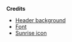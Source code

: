 **Credits**
* [Header background](https://www.pexels.com/video/waves-rushing-to-seashore-in-slow-motion-4441009/)
* [Font](https://fonts.google.com/specimen/Poppins?query=poppi)
* [Sunrise icon](https://www.flaticon.com/premium-icon/sunrise_1684943?term=sunrise&page=1&position=18&page=1&position=18&related_id=1684943&origin=search)
